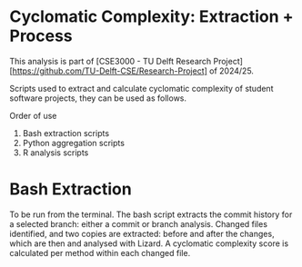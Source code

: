 # Cyclomatic Complexity: Extraction + Process
This analysis is part of [CSE3000 - TU Delft Research Project][https://github.com/TU-Delft-CSE/Research-Project] of 2024/25.

Scripts used to extract and calculate cyclomatic complexity of student software projects, they can be used as follows.

Order of use
1. Bash extraction scripts
2. Python aggregation scripts
3. R analysis scripts

# Bash Extraction
To be run from the terminal. The bash script extracts the commit history for a selected branch: either a commit or branch analysis. Changed files identified, and two copies are extracted: before and after the changes, which are then and analysed with Lizard. A cyclomatic complexity score is calculated per method within each changed file. 


